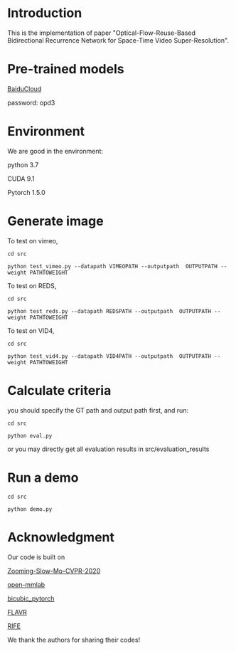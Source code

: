 # Introduction

This is the implementation of  paper "Optical-Flow-Reuse-Based Bidirectional Recurrence
Network for Space-Time Video Super-Resolution".

# Pre-trained models

[BaiduCloud](https://pan.baidu.com/s/13-TYbvoFh7OmLtRY7uduWw)

password: opd3 

# Environment
We are good in the environment:

python 3.7

CUDA 9.1

Pytorch 1.5.0

# Generate image
To test on vimeo, 

```
cd src

python test_vimeo.py --datapath VIMEOPATH --outputpath  OUTPUTPATH --weight PATHTOWEIGHT
```

To test on REDS, 

```
cd src

python test_reds.py --datapath REDSPATH --outputpath  OUTPUTPATH --weight PATHTOWEIGHT
```

To test on VID4, 

```
cd src

python test_vid4.py --datapath VID4PATH --outputpath  OUTPUTPATH --weight PATHTOWEIGHT
```
# Calculate criteria
you should specify the GT path and output path first, and run:
```
cd src

python eval.py
```
or you may directly get all evaluation results in src/evaluation_results
# Run a demo





```
cd src

python demo.py
```

# Acknowledgment
Our code is built on

 [Zooming-Slow-Mo-CVPR-2020](https://github.com/Mukosame/Zooming-Slow-Mo-CVPR-2020)

 [open-mmlab](https://github.com/open-mmlab)

 [bicubic_pytorch](https://github.com/sanghyun-son/bicubic_pytorch)

 [FLAVR](https://github.com/tarun005/FLAVR)

 [RIFE](https://github.com/hzwer/arXiv2020-RIFE)
 
 We thank the authors for sharing their codes!
